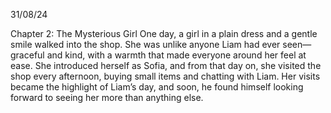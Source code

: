 31/08/24

Chapter 2: The Mysterious Girl
One day, a girl in a plain dress and a gentle smile walked into the shop. She was unlike anyone Liam had ever seen—graceful and kind, with a warmth that made everyone around her feel at ease. She introduced herself as Sofia, and from that day on, she visited the shop every afternoon, buying small items and chatting with Liam. Her visits became the highlight of Liam’s day, and soon, he found himself looking forward to seeing her more than anything else.